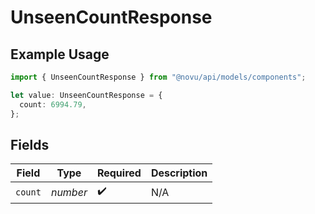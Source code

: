 # UnseenCountResponse

## Example Usage

```typescript
import { UnseenCountResponse } from "@novu/api/models/components";

let value: UnseenCountResponse = {
  count: 6994.79,
};
```

## Fields

| Field              | Type               | Required           | Description        |
| ------------------ | ------------------ | ------------------ | ------------------ |
| `count`            | *number*           | :heavy_check_mark: | N/A                |